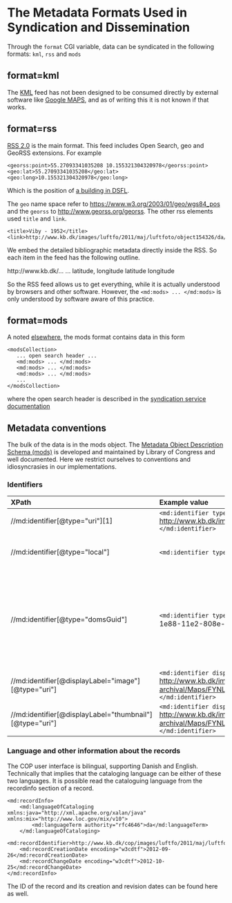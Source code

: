 
# The Metadata Formats Used in Syndication and Dissemination 

Through the `format` CGI variable, data can be syndicated in the
following formats: `kml`, `rss` and `mods`

## format=kml

The [KML](https://developers.google.com/kml/documentation/) feed has
not been designed to be consumed directly by external software like
[Google MAPS](http://maps.google.com/), and as of writing this it is
not known if that works.

## format=rss

[RSS 2.0](https://cyber.harvard.edu/rss/rss.html) is the main
format. This feed includes Open Search, geo and GeoRSS extensions. For
example

```
<georss:point>55.27093341035208 10.155321304320978</georss:point>
<geo:lat>55.27093341035208</geo:lat>
<geo:long>10.155321304320978</geo:long>
```

Which is the position of [a building in
DSFL](http://www.kb.dk/cop/syndication/images/luftfo/2011/maj/luftfoto/object176012/da/).

The `geo` name space refer to https://www.w3.org/2003/01/geo/wgs84_pos
and the `georss` to http://www.georss.org/georss.  The other rss
elements used `title` and `link`.

```
<title>Viby - 1952</title>
<link>http://www.kb.dk/images/luftfo/2011/maj/luftfoto/object154326/da/</link>
```

We embed the detailed bibliographic metadata directly inside the
RSS. So each item in the feed has the following outline.

<item>
   <title> ... </title>
   <link>http://www.kb.dk/...</link>
   <description/>
   <md:mods> ... </md:mods>
   <georss:point> latitude, longitude </georss:point>
   <geo:lat> latitude </geo:lat>
   <geo:long> longitude </geo:long>
</item>

So the RSS feed allows us to get everything, while it is actually
understood by browsers and other software. However, the `<md:mods>
... </md:mods>` is only understood by software aware of this practice.

## format=mods

A noted [elsewhere](cop-backend.md#syndication-service-formats), the mods format contains data in this form

```
<modsCollection>
   ... open search header ...
   <md:mods> ... </md:mods>
   <md:mods> ... </md:mods>
   <md:mods> ... </md:mods>
   ...
</modsCollection>
``` 

where the open search header is described in the [syndication service
documentation](cop-backend.md#open-search)

## Metadata conventions

The bulk of the data is in the mods object. The [Metadata Object
Description Schema
(mods)](http://www.loc.gov/standards/mods/mods-guidance.html) is
developed and maintained by Library of Congress and well
documented. Here we restrict ourselves to conventions and
idiosyncrasies in our implementations.

### Identifiers


| XPath | Example value | Comment |
|:------|:--------------|:--------|
| //md:identifier[@type="uri"][1] | `<md:identifier type="uri">` http://www.kb.dk/images/billed/2010/okt/billeder/object67582/da/ `</md:identifier>` | URI of the object |
| //md:identifier[@type="local"] | `<md:identifier type="local">` H02165_020.tif `</md:identifier>` | The local ID is usually the objects call number |
| //md:identifier[@type="domsGuid"] | `<md:identifier type="domsGuid">` Uid:dk:kb:doms:2007-01/d651d950-1e88-11e2-808e-0016357f605f `</md:identifier>` | A UUID in any of several formats, but usable for connecting it to the ID used for digital preservation if applicable |
| //md:identifier[@displayLabel="image"][@type="uri"] | `<md:identifier displayLabel="image" type="uri">` http://www.kb.dk/imageService/online_master_arkiv_12/non-archival/Maps/FYNLUFTFOTO/H-serien/H02165/H02165_020.jpg `</md:identifier>` | A fairly high resolution JPG |
| //md:identifier[@displayLabel="thumbnail"][@type="uri"] | `<md:identifier displayLabel="thumbnail" type="uri">` http://www.kb.dk/imageService/w150/h150/online_master_arkiv_12/non-archival/Maps/FYNLUFTFOTO/H-serien/H02165/H02165_020.jpg `</md:identifier>` | URI of a thumbnail |


### Language and other information about the records

The COP user interface is bilingual, supporting Danish and
English. Technically that implies that the cataloging language can be
either of these two languages. It is possible read the cataloguing
language from the recordinfo section of a record.


```
<md:recordInfo>
    <md:languageOfCataloging xmlns:java="http://xml.apache.org/xalan/java" xmlns:mix="http://www.loc.gov/mix/v10">
        <md:languageTerm authority="rfc4646">da</md:languageTerm>
    </md:languageOfCataloging>
    <md:recordIdentifier>http://www.kb.dk/cop/images/luftfo/2011/maj/luftfoto/object154326</md:recordIdentifier>
    <md:recordCreationDate encoding="w3cdtf">2012-09-26</md:recordCreationDate>
    <md:recordChangeDate encoding="w3cdtf">2012-10-25</md:recordChangeDate>
</md:recordInfo>
```

The ID of the record and its creation and revision dates can be found here as well.





